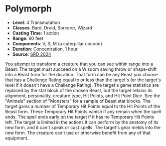 # Polymorph

- **Level**: 4 Transmutation
- **Classes**: Bard, Druid, Sorcerer, Wizard
- **Casting Time**: 1 action
- **Range**: 60 feet
- **Components**: V, S, M (a caterpillar cocoon)
- **Duration**: Concentration, 1 hour
- **Source**: [SRD 2024](../../../srds/SRD_2024.pdf)

You attempt to transform a creature that you can see within range into a Beast. The target must succeed on a Wisdom saving throw or shape-shift into a Beast form for the duration. That form can be any Beast you choose that has a Challenge Rating equal to or less than the target's (or the target's level if it doesn't have a Challenge Rating). The target's game statistics are replaced by the stat block of the chosen Beast, but the target retains its alignment, personality, creature type, Hit Points, and Hit Point Dice. See the "Animals" section of "Monsters" for a sample of Beast stat blocks. The target gains a number of Temporary Hit Points equal to the Hit Points of the Beast form. These Temporary Hit Points vanish if any remain when the spell ends. The spell ends early on the target if it has no Temporary Hit Points left. The target is limited in the actions it can perform by the anatomy of its new form, and it can't speak or cast spells. The target's gear melds into the new form. The creature can't use or otherwise benefit from any of that equipment.


